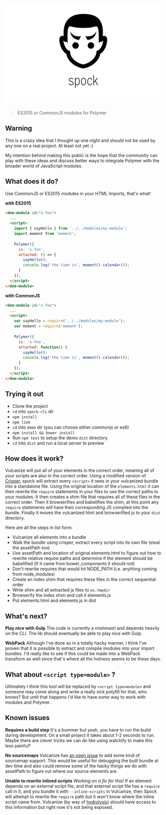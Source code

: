 # ![spock](media/header.png)

> ES2015 or CommonJS modules for Polymer

## Warning

This is a crazy idea that I thought up one night and should not be used by any one on a real project. At least not yet :)

My intention behind making this public is the hope that the community
can play with these ideas and discuss better ways to integrate Polymer with
the broader world of JavaScript modules.

## What does it do?

Use CommonJS or ES2015 modules in your HTML Imports, that's what!

**with ES2015**
```html
<dom-module id="x-foo">
  ...
  <script>
    import { sayHello } from '../../modules/my-module';
    import moment from 'moment';

    Polymer({
      is: 'x-foo',
      attached: () => {
        sayHello();
        console.log('the time is', moment().calendar());
      }
    });
  </script>
</dom-module>
```

**with CommonJS**
```html
<dom-module id="x-foo">
  ...
  <script>
    var sayHello = require('../../modules/my-module');
    var moment = require('moment');

    Polymer({
      is: 'x-foo',
      attached: function() {
        sayHello();
        console.log('the time is', moment().calendar());
      }
    });
  </script>
</dom-module>
```

## Trying it out

- Clone the project
- `cd` into `spock-cli` dir
- `npm install`
- `npm link`
- `cd` into `demo` dir (you can choose either commonjs or es6)
- `npm install && bower install`
- Run `npm test` to setup the demo `dist` directory
- `cd` into `dist` and run a local server to preview

## How does it work?

Vulcanize will put all of your elements in the correct order, meaning all of your scripts are also in the correct order. Using a modified version of [Crisper](https://github.com/PolymerLabs/crisper), spock will extract every `<script>` it sees in your vulcanized bundle into a standalone file. Using the original location of the `elements.html` it can then rewrite the `require` statements in your files to use the correct paths to your modules. It then creates a shim file that requires all of these files in the correct order. Then it browserifies and babelifies the shim, at this point any `require` statements will have their corresponding JS compiled into the bundle. Finally it moves the vulcanized html and browserified js to your `dist` directory.

Here are all the steps in list form:

- Vulcanize all elements into a bundle
- Walk the bundle using crisper, extract every script into its own file (steal the assetPath too)
- Use assetPath and location of original elements.html to figure out how to rewrite relative require paths and determine if the element should be babelified (if it came from bower_components it should not)
- Don't rewrite requires that would hit NODE_PATH (i.e. anything coming from node_modules)
- Create an index shim that requires these files in the correct sequential order
- Write shim and all extracted js files to `os.tmpdir`
- Browserify the index shim and call it elements.js
- Put elements.html and elements.js in dist

## What's next?

**Play nice with Gulp**
The code is currently a mishmash and depends heavily on the CLI. The lib should eventually be able to play nice with Gulp.

**WebPack**
Although I've done so in a totally hacky manner, I think I've proven that it is possible to extract and compile modules into your import bundles. I'd really like to see if this could be made into a WebPack transform as well since that's where all the hotness seems to be these days.

## What about `<script type=module>` ?
Ultimately I think this tool will be replaced by `<script type=module>` and someone may come along and write a really sick polyfill for that, who knows? But until that happens I'd like to have _some_ way to work with modules and Polymer.

## Known issues

**Requires a build step**
It's a bummer but yeah, you have to run the build during development. On a small project it takes about 1-2 seconds to run. Maybe there are clever tricks we can do like using watchify to make this less painful?

**No sourcemaps**
Vulcanize has [an open issue](https://github.com/Polymer/vulcanize/issues/12) to add some kind of sourcemap support. This would be useful for debugging the built bundle at dev time and also could remove some of the hacky things we do with assetPath to figure out where our source elements are.

**Unable to rewrite inlined scripts**
_Working on a fix for this!_ If an element depends on an external script file, and that external script file has a `require` call in it, and you bundle it with `--inline-scripts` in Vulcanize, then Spock will attempt to rewrite the `require` path but it _won't_ know where the inline script came from. Vulcanize (by way of [hydrolysis](https://github.com/Polymer/hydrolysis)) should have access to this information but right now it's not being exposed.
